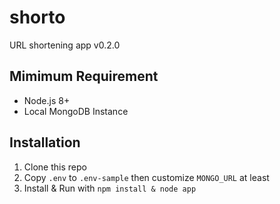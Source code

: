 # shorto
URL shortening app v0.2.0

## Mimimum Requirement
- Node.js 8+
- Local MongoDB Instance

## Installation
1. Clone this repo
2. Copy `.env` to `.env-sample` then customize `MONGO_URL` at least
3. Install & Run with ```npm install & node app```
